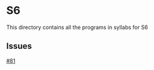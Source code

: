 # S6

This directory contains all the programs in syllabs for S6

## Issues

[#81](https://github.com/dscmbcet/hacktoberfest-2021/issues/81)
